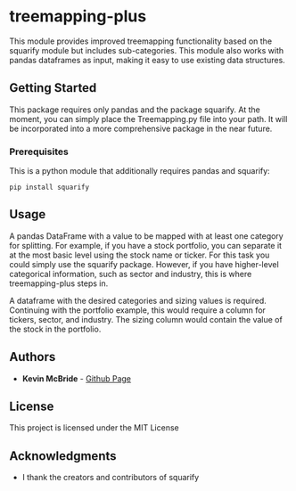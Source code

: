 # treemapping-plus

This module provides improved treemapping functionality based on the squarify module but includes sub-categories. This module also works with pandas dataframes as input, making it easy to use existing data structures.

## Getting Started

This package requires only pandas and the package squarify. At the moment, you can simply place the Treemapping.py file into your path. It will be incorporated into a more comprehensive package in the near future.

### Prerequisites

This is a python module that additionally requires pandas and squarify:

```
pip install squarify
```

## Usage

A pandas DataFrame with a value to be mapped with at least one category for splitting.
For example, if you have a stock portfolio, you can separate it at the most basic level using the stock name or ticker.
For this task you could simply use the squarify package. However, if you have higher-level categorical information, such as sector and industry,
this is where treemapping-plus steps in.

A dataframe with the desired categories and sizing values is required. Continuing with the portfolio example, this would require a column for tickers, sector, and industry.
The sizing column would contain the value of the stock in the portfolio.

## Authors

* **Kevin McBride** - [Github Page](https://github.com/kwmcbride)

## License

This project is licensed under the MIT License

## Acknowledgments

* I thank the creators and contributors of squarify

